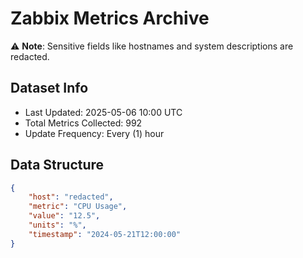 # Zabbix Metrics Archive

⚠️ **Note**: Sensitive fields like hostnames and system descriptions are redacted.

## Dataset Info
- Last Updated: 2025-05-06 10:00 UTC
- Total Metrics Collected: 992
- Update Frequency: Every (1) hour

## Data Structure
```json
{
    "host": "redacted",
    "metric": "CPU Usage",
    "value": "12.5",
    "units": "%",
    "timestamp": "2024-05-21T12:00:00"
}
```
